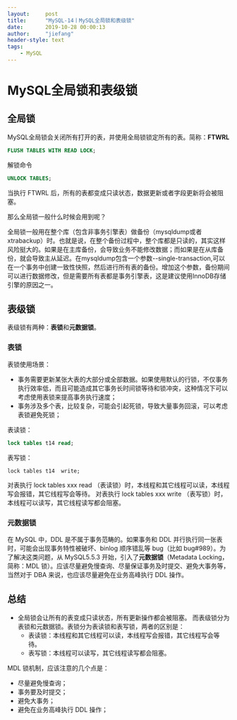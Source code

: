 ```yaml
---
layout:     post
title:      "MySQL-14丨MySQL全局锁和表级锁"
date:       2019-10-28 00:00:13
author:     "jiefang"
header-style: text
tags:
    - MySQL
---
```

# MySQL全局锁和表级锁
## 全局锁
MySQL全局锁会关闭所有打开的表，并使用全局锁锁定所有的表。简称：**FTWRL**

```sql
FLUSH TABLES WITH READ LOCK;
```
解锁命令
```sql
UNLOCK TABLES;
```
当执行 FTWRL 后，所有的表都变成只读状态，数据更新或者字段更新将会被阻塞。

那么全局锁一般什么时候会用到呢？

全局锁一般用在整个库（包含非事务引擎表）做备份（mysqldump或者xtrabackup）时。也就是说，在整个备份过程中，整个库都是只读的，其实这样风险挺大的。如果是在主库备份，会导致业务不能修改数据；而如果是在从库备份，就会导致主从延迟。在mysqldump包含一个参数--single-transaction,可以在一个事务中创建一致性快照，然后进行所有表的备份。增加这个参数，备份期间可以进行数据修改，但是需要所有表都是事务引擎表，这是建议使用InnoDB存储引擎的原因之一。

## 表级锁
表级锁有两种：**表锁**和**元数据锁**。
### 表锁
表锁使用场景：
- 事务需要更新某张大表的大部分或全部数据。如果使用默认的行锁，不仅事务执行效率低，而且可能造成其它事务长时间锁等待和锁冲突，这种情况下可以考虑使用表锁来提高事务执行速度；
- 事务涉及多个表，比较复杂，可能会引起死锁，导致大量事务回滚，可以考虑表锁避免死锁；

表读锁：
```sql
lock tables t14 read;
```
表写锁：
```
lock tables t14  write;
```
对表执行 lock tables xxx read （表读锁）时，本线程和其它线程可以读，本线程写会报错，其它线程写会等待。
对表执行 lock tables xxx write （表写锁）时，本线程可以读写，其它线程读写都会阻塞。

### 元数据锁
在 MySQL 中，DDL 是不属于事务范畴的。如果事务和 DDL 并行执行同一张表时，可能会出现事务特性被破坏、binlog 顺序错乱等 bug（比如 bug#989）。为了解决这类问题，从 MySQL5.5.3 开始，引入了**元数据锁**（Metadata Locking，简称：MDL 锁）。应该尽量避免慢查询、尽量保证事务及时提交、避免大事务等，当然对于 DBA 来说，也应该尽量避免在业务高峰执行 DDL 操作。

## 总结
- 全局锁会让所有的表变成只读状态，所有更新操作都会被阻塞。 而表级锁分为表锁和元数据锁。表锁分为表读锁和表写锁，两者的区别是：
    - 表读锁：本线程和其它线程可以读，本线程写会报错，其它线程写会等待。
    - 表写锁：本线程可以读写，其它线程读写都会阻塞。

MDL 锁机制，应该注意的几个点是：
- 尽量避免慢查询；
- 事务要及时提交；
- 避免大事务；
- 避免在业务高峰执行 DDL 操作；

